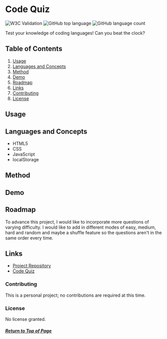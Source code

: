 # Code Quiz

![W3C Validation](https://img.shields.io/w3c-validation/html?targetUrl=https%3A%2F%2Fncmarsh.github.io%2F4_code_quiz%2Fhigh_scores.html)
![GitHub top language](https://img.shields.io/github/languages/top/ncmarsh/4_code_quiz)
![GitHub language count](https://img.shields.io/github/languages/count/ncmarsh/4_code_quiz)

Test your knowledge of coding languages! Can you beat the clock?

## Table of Contents

1. [Usage](#Usage)
1. [Languages and Concepts](#Languages-and-Concepts)
1. [Method](#Method)
1. [Demo](#Demo)
1. [Roadmap](#Roadmap)
1. [Links](#Links)
1. [Contributing](#Contributing)
1. [License](#License)

## Usage



## Languages and Concepts

- HTML5
- CSS
- JavaScript
- localStorage

## Method



## Demo




## Roadmap

To advance this project, I would like to incorporate more questions of varying difficulty. I would like to add in different modes of easy, medium, hard and random and maybe a shuffle feature so the questions aren't in the same order every time.

## Links

- [Project Repository](https://github.com/ncmarsh/4_code_quiz) 
- [Code Quiz](https://ncmarsh.github.io/4_code_quiz/)

### Contributing

This is a personal project; no contributions are required at this time.

### License

No license granted.

##### [Return to Top of Page](#Code-Quiz)